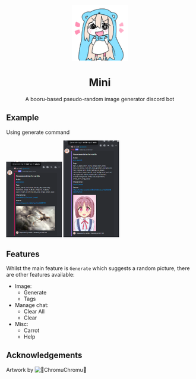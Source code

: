 <p align="center">
	<img width="150" src="./assets/umaru-gopher-500x500.png" alt="Mini Banner" />
	<h1 align="center">Mini</h1>
</p>
<p align="center">A booru-based pseudo-random image generator discord bot</p>

## Example
<div>
    <p>Using generate command </p>
    <img width="150" src="./assets/example-generate.png" alt="Mini Banner" />
    <img width="150" src="./assets/example-generate-2.png" alt="Mini Banner" />
</div>

## Features
Whilst the main feature is `Generate` which suggests a random picture, there are other features available:
- Image:
	- Generate
	- Tags
- Manage chat:
	- Clear All
	- Clear
- Misc:
	- Carrot
	- Help

## Acknowledgements
Artwork by ![🎀ChromuChromu🎀](https://twitter.com/chromuchromu/)